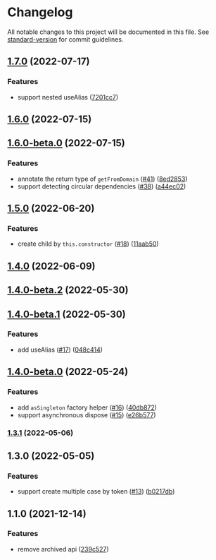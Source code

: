 # Changelog

All notable changes to this project will be documented in this file. See [standard-version](https://github.com/conventional-changelog/standard-version) for commit guidelines.

## [1.7.0](https://github.com/opensumi/di/compare/v1.6.0...v1.7.0) (2022-07-17)


### Features

* support nested useAlias ([7201cc7](https://github.com/opensumi/di/commit/7201cc7bdb18606cbb2a02ad17d5df7099e88471))

## [1.6.0](https://github.com/opensumi/di/compare/v1.6.0-beta.0...v1.6.0) (2022-07-15)

## [1.6.0-beta.0](https://github.com/opensumi/di/compare/v1.5.1...v1.6.0-beta.0) (2022-07-15)


### Features

* annotate the return type of `getFromDomain` ([#41](https://github.com/opensumi/di/issues/41)) ([8ed2853](https://github.com/opensumi/di/commit/8ed2853c3ab17c78574ee316a1f12841b44a0753))
* support detecting circular dependencies ([#38](https://github.com/opensumi/di/issues/38)) ([a44ec02](https://github.com/opensumi/di/commit/a44ec02796481680b732075f1de60d4f1bff9a4c))

## [1.5.0](https://github.com/opensumi/di/compare/v1.4.0...v1.5.0) (2022-06-20)


### Features

* create child by `this.constructor` ([#18](https://github.com/opensumi/di/issues/18)) ([11aab50](https://github.com/opensumi/di/commit/11aab503b6679f0d04e4b288304a1112519afc8a))

## [1.4.0](https://github.com/opensumi/di/compare/v1.4.0-beta.2...v1.4.0) (2022-06-09)

## [1.4.0-beta.2](https://github.com/opensumi/di/compare/v1.4.0-beta.1...v1.4.0-beta.2) (2022-05-30)

## [1.4.0-beta.1](https://github.com/opensumi/di/compare/v1.4.0-beta.0...v1.4.0-beta.1) (2022-05-30)


### Features

* add useAlias ([#17](https://github.com/opensumi/di/issues/17)) ([048c414](https://github.com/opensumi/di/commit/048c4143477e3a4cff92eb971991841dbaec7114))

## [1.4.0-beta.0](https://github.com/opensumi/di/compare/v1.3.1...v1.4.0-beta.0) (2022-05-24)


### Features

* add `asSingleton` factory helper ([#16](https://github.com/opensumi/di/issues/16)) ([40db872](https://github.com/opensumi/di/commit/40db87256f4ddab3f3f62ba35c5d383b6a63b56b))
* support asynchronous dispose ([#15](https://github.com/opensumi/di/issues/15)) ([e26b577](https://github.com/opensumi/di/commit/e26b577f75ccf32ba5a98db9e082da51409b45f5))

### [1.3.1](https://github.com/opensumi/di/compare/v1.3.0...v1.3.1) (2022-05-06)

## 1.3.0 (2022-05-05)

### Features

* support create multiple case by token ([#13](https://github.com/opensumi/di/issues/13)) ([b0217db](https://github.com/opensumi/di/commit/b0217db25ada21299a995755194e9206c00eb59c))

## 1.1.0 (2021-12-14)

### Features

* remove archived api ([239c527](https://github.com/opensumi/di/commit/239c527))

